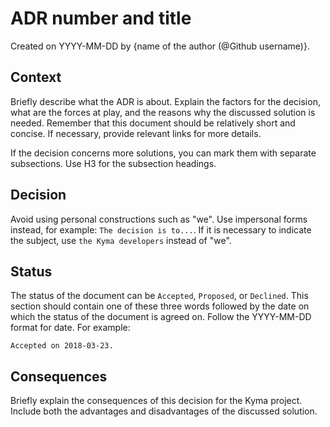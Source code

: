 # ADR number and title

Created on YYYY-MM-DD by {name of the author (@Github username)}.

## Context

Briefly describe what the ADR is about. Explain the factors for the decision, what are the forces at play, and the reasons why the discussed solution is needed. Remember that this document should be relatively short and concise. If necessary, provide relevant links for more details.

If the decision concerns more solutions, you can mark them with separate subsections. Use H3 for the subsection headings.

## Decision

Avoid using personal constructions such as "we". Use impersonal forms instead, for example:
`The decision is to...`.
If it is necessary to indicate the subject, use `the Kyma developers` instead of "we".

## Status

The status of the document can be `Accepted`, `Proposed`, or `Declined`. This section should contain one of these three words followed by the date on which the status of the document is agreed on. Follow the YYYY-MM-DD format for date. For example:

```
Accepted on 2018-03-23.
```

## Consequences

Briefly explain the consequences of this decision for the Kyma project. Include both the advantages and disadvantages of the discussed solution.
